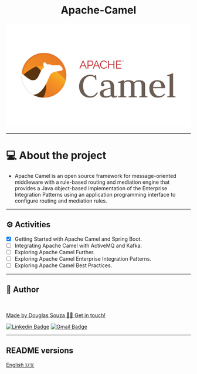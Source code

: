 <h1 align="center">Apache-Camel</h1>


<p align="center">
    <img src="assets/logo.jpeg"/>
</p>

---

# 💻 About the project

- Apache Camel is an open source framework for message-oriented middleware with a rule-based routing and mediation engine that provides a Java object-based implementation of the Enterprise Integration Patterns using an application programming interface to configure routing and mediation rules.

---

## ⚙️ Activities

- [x] Getting Started with Apache Camel and Spring Boot.
- [ ] Integrating Apache Camel with ActiveMQ and Kafka.
- [ ] Exploring Apache Camel Further.
- [ ] Exploring Apache Camel Enterprise Integration Patterns.
- [ ] Exploring Apache Camel Best Practices.

---

## 🦸 Author

<a href="#">
 <img style="border-radius: 50%;" src="https://avatars.githubusercontent.com/u/50157211?s=120&v=4" width="100px;" alt=""/>
<br />

Made by Douglas Souza 👋🏽 Get in touch!

[![Linkedin Badge](https://img.shields.io/badge/-Douglas-blue?style=flat-square&logo=Linkedin&logoColor=white&link=https://www.linkedin.com/in/dagurasujava/)](https://www.linkedin.com/in/dagurasujava/)
[![Gmail Badge](https://img.shields.io/badge/-contini.ds@gmail.com-c14438?style=flat-square&logo=Gmail&logoColor=white&link=mailto:contini.ds@gmail.com)](mailto:contini.ds@gmail.com)

---
## README versions

[English 🇺🇸](./README.md)
